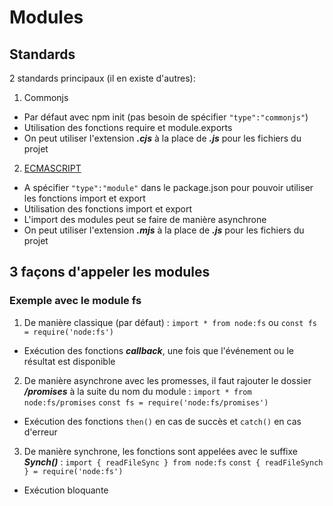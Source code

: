 # Modules


## Standards

2 standards principaux (il en existe d'autres):
1. Commonjs
- Par défaut avec npm init (pas besoin de spécifier `"type":"commonjs"`)
- Utilisation des fonctions require et module.exports
- On peut utiliser l'extension ***.cjs*** à la place de ***.js*** pour les fichiers du projet
2. [ECMASCRIPT](https://ecma-international.org/publications-and-standards/standards/ecma-262/)
- A spécifier `"type":"module"` dans le package.json pour pouvoir utiliser les fonctions import et export
- Utilisation des fonctions import et export
- L'import des modules peut se faire de manière asynchrone
- On peut utiliser l'extension ***.mjs*** à la place de ***.js*** pour les fichiers du projet

## 3 façons d'appeler les modules

### Exemple avec le module fs

1. De manière classique (par défaut) : `import * from node:fs` ou `const fs = require('node:fs')`
- Exécution des fonctions ***callback***, une fois que l'événement ou le résultat est disponible
2. De manière asynchrone avec les promesses, il faut rajouter le dossier ***/promises*** à la suite du nom du module : `import * from node:fs/promises` `const fs = require('node:fs/promises')`
- Exécution des fonctions `then()` en cas de succès et `catch()` en cas d'erreur
3. De manière synchrone, les fonctions sont appelées avec le suffixe ***Synch()*** : `import { readFileSync } from node:fs` `const { readFileSynch } = require('node:fs')`
- Exécution bloquante
